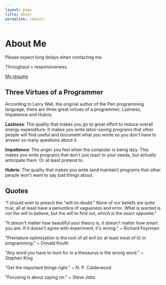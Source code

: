 ```yaml
---
layout: page
title: About
permalink: /about/
---
```


# About Me

Please expect long delays when contacting me.

Throughput > responsiveness.

[My resume](https://drive.google.com/file/d/1sxZ3XsTd9JUqencmjleqJPpHgdAqK0mC/view?usp=sharing)

## Three Virtues of a Programmer

According to Larry Wall, the original author of the Perl programming language, there are three great virtues of a programmer; Laziness, Impatience and Hubris.

**Laziness**: The quality that makes you go to great effort to reduce overall energy expenditure. It makes you write labor-saving programs that other people will find useful and document what you wrote so you don't have to answer so many questions about it.

**Impatience**: The anger you feel when the computer is being lazy. This makes you write programs that don't just react to your needs, but actually anticipate them. Or at least pretend to.

**Hubris**: The quality that makes you write (and maintain) programs that other people won't want to say bad things about.

## Quotes

"I should wish to preach the "will-to-doubt." None of our beliefs are quite true; all at least have a penumbra of vagueness and error. What is wanted is not the will to believe, but the will to find out, which is the exact opposite."

“It doesn't matter how beautiful your theory is, it doesn't matter how smart you are. If it doesn't agree with experiment, it's wrong.” ~ Richard Feynman

"Premature optimization is the root of all evil (or at least most of it) in programming." ~ Donald Knuth

"Any word you have to hunt for in a thesaurus is the wrong word."
~ Stephen King

"Get the important things right." ~ N. P. Calderwood

"Focusing is about saying no." ~ Steve Jobs
